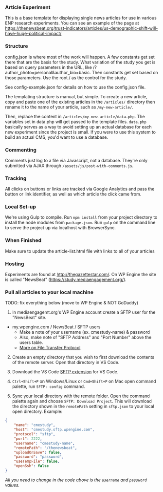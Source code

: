 ### Article Experiment
This is a base template for displaying single news articles for use in various ENP research experiments. You can see an example of the page at https://thenewsbeat.org/trust-indicators/articles/us-demographic-shift-will-have-huge-political-impact/

### Structure
config.json is where most of the work will happen. A few constants get set there that are the basis for the study. What variation of the study you get is based on query parameters in the URL, like /?author_photo=personal&author_bio=basic. Then constants get set based on those parameters. Use the root / as the control for the study.

See config-example.json for details on how to use the config.json file.

The templating structure is manual, but simple. To create a new article, copy and paste one of the existing articles in the <code>/articles/</code> directory then rename it to the name of your article, such as <code>/my-new-article/</code>.

Then, replace the content in <code>/articles/my-new-article/data.php</code>. The variables set in data.php will get passed to the template files. <code>data.php</code> basically serves as a way to avoid setting up an actual database for each new experiment since the project is small. If you were to use this system to build an actual CMS, you'd want to use a database.

### Commenting
Comments just log to a file via Javascript, not a database. They're only submitted via AJAX through <code>/assets/js/post-with-comments.js</code>.

### Tracking
All clicks on buttons or links are tracked via Google Analytics and pass the button or link identifier, as well as which article the click came from.

### Local Set-up
We're using Gulp to compile. Run <code>npm install</code> from your project directory to install the node modules from <code>package.json</code>. Run <code>gulp</code> on the command line to serve the project up via localhost with BrowserSync.

### When Finished
Make sure to update the article-list.html file with links to all of your articles

### Hosting
Experiments are found at http://thegazettestar.com/. On WP Engine the site is called "NewsBeat" (https://study.mediaengagement.org/).

### Pull all articles to your local machine
TODO: fix everything below (move to WP Engine & NOT GoDaddy)
1) In mediaengagemt.org's WP Engine account create a SFTP user for the "NewsBeat" site.
  - my.wpengine.com / NewsBeat / SFTP users
	- Make a note of your username (ex. cmestudy-name) & password
	- Also, make note of "SFTP Address" and "Port Number" above the users table.
	- [More on File Transfer Protocol](https://wpengine.com/support/sftp/?_gl=1*xsahx9*_ga*MTUyNTgyMTM0MS4xNjc2NDIwODk4*_ga_9HX6WG40N2*MTY4MTI1MDk0MS4xNi4xLjE2ODEyNTEyMzMuMC4wLjA.)
	
2) Create an empty directory that you wish to first download the contents of the remote server. Open that directory in VS Code.

3) Download the VS Code [SFTP extension](https://marketplace.visualstudio.com/items?itemName=Natizyskunk.sftp) for VS Code.

4) `Ctrl+Shift+P` on Windows/Linux or `Cmd+Shift+P` on Mac open command palette, run `SFTP: config` command.

5) Sync your local directory with the remote folder. Open the command palette again and choose `SFTP: Download Project`. This will download the directory shown in the `remotePath` setting in `sftp.json` to your local open directory. Example:

```json
{
    "name": "cmestudy",
    "host": "cmestudy.sftp.wpengine.com",
    "protocol": "sftp",
    "port": 2222,
    "username": "cmestudy-name",
    "remotePath": "/thenewsbeat",
    "uploadOnSave": false,
    "password": "password",
    "useTempFile": false,
    "openSsh": false
}
```

_All you need to change in the code above is the `username` and `password` values._